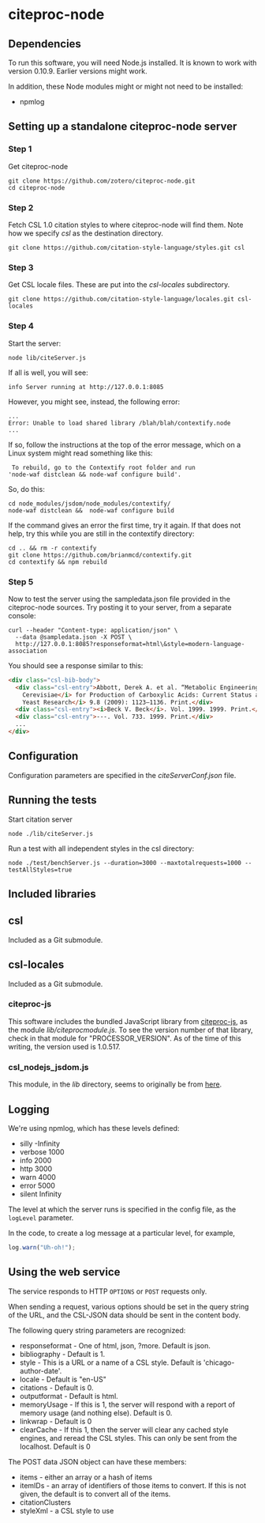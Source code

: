 ﻿# citeproc-node

## Dependencies

To run this software, you will need Node.js installed.  It is known to work
with version 0.10.9.  Earlier versions might work.

In addition, these Node modules might or might not need to be installed:

- npmlog


## Setting up a standalone citeproc-node server

### Step 1

Get citeproc-node

```
git clone https://github.com/zotero/citeproc-node.git
cd citeproc-node
```

### Step 2

Fetch CSL 1.0 citation styles to where citeproc-node will find them.  Note
how we specify *csl* as the destination directory.

```
git clone https://github.com/citation-style-language/styles.git csl
```

### Step 3

Get CSL locale files.  These are put into the *csl-locales* subdirectory.

```
git clone https://github.com/citation-style-language/locales.git csl-locales
```

### Step 4

Start the server:

```
node lib/citeServer.js
```

If all is well, you will see:

```
info Server running at http://127.0.0.1:8085
```

However, you might see, instead, the following error:

```
...
Error: Unable to load shared library /blah/blah/contextify.node
...
```

If so, follow the instructions at the top of the error message, which on a
Linux system might read something like this:

```
 To rebuild, go to the Contextify root folder and run
'node-waf distclean && node-waf configure build'.
```

So, do this:

```
cd node_modules/jsdom/node_modules/contextify/
node-waf distclean &&  node-waf configure build
```

If the command gives an error the first time, try it again. If that does
not help, try this while you are still in the contextify directory:

```
cd .. && rm -r contextify
git clone https://github.com/brianmcd/contextify.git
cd contextify && npm rebuild
```

### Step 5

Now to test the server using the sampledata.json file provided in the
citeproc-node sources. Try posting it to your server, from a separate
console:

```
curl --header "Content-type: application/json" \
  --data @sampledata.json -X POST \
  http://127.0.0.1:8085?responseformat=html\&style=modern-language-association
```

You should see a response similar to this:

```html
<div class="csl-bib-body">
  <div class="csl-entry">Abbott, Derek A. et al. “Metabolic Engineering of <i>Saccharomyces
    Cerevisiae</i> for Production of Carboxylic Acids: Current Status and Challenges.” <i>FEMS
    Yeast Research</i> 9.8 (2009): 1123–1136. Print.</div>
  <div class="csl-entry"><i>Beck V. Beck</i>. Vol. 1999. 1999. Print.</div>
  <div class="csl-entry">---. Vol. 733. 1999. Print.</div>
  ...
</div>
```

## Configuration

Configuration parameters are specified in the *citeServerConf.json* file.

## Running the tests

Start citation server

```
node ./lib/citeServer.js
```

Run a test with all independent styles in the csl directory:

```
node ./test/benchServer.js --duration=3000 --maxtotalrequests=1000 --testAllStyles=true
```


## Included libraries

## csl

Included as a Git submodule.

## csl-locales

Included as a Git submodule.

### citeproc-js

This software includes the bundled JavaScript library from
[citeproc-js](https://bitbucket.org/fbennett/citeproc-js), as the module
*lib/citeprocmodule.js*.  To see the version number of that library, check
in that module for "PROCESSOR_VERSION".  As of the time of this writing,
the version used is 1.0.517.

### csl_nodejs_jsdom.js

This module, in the *lib* directory, seems to originally be from
[here](https://github.com/citation-style-editor/csl-editor/blob/master/exampleCitationsGenerator/csl_nodejs_jsdom.js).


## Logging

We're using npmlog, which has these levels defined:

- silly   -Infinity
- verbose 1000
- info    2000
- http    3000
- warn    4000
- error   5000
- silent  Infinity

The level at which the server runs is specified in the config file, as the
`logLevel` parameter.

In the code, to create a log message at a particular level, for example,

```javascript
log.warn("Uh-oh!");
```

## Using the web service

The service responds to HTTP `OPTIONS` or `POST` requests only.

When sending a request, various options should be set in the query string of the URL, and
the CSL-JSON data should be sent in the content body.

The following query string parameters are recognized:

* responseformat - One of html, json, ?more.  Default is json.
* bibliography - Default is 1.
* style - This is a URL or a name of a CSL style.  Default is 'chicago-author-date'.
* locale - Default is "en-US"
* citations - Default is 0.
* outputformat - Default is html.
* memoryUsage - If this is 1, the server will respond with a report of memory
  usage (and nothing else).  Default is 0.
* linkwrap - Default is 0
* clearCache - If this 1, then the server will clear any cached style engines, and
  reread the CSL styles.  This can only be sent from the localhost.  Default is 0

The POST data JSON object can have these members:

* items - either an array or a hash of items
* itemIDs - an array of identifiers of those items to convert.  If this is not
  given, the default is to convert all of the items.
* citationClusters
* styleXml - a CSL style to use

